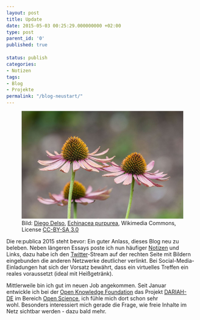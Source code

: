 ```yaml
---
layout: post
title: Update
date: 2015-05-03 00:25:29.000000000 +02:00
type: post
parent_id: '0'
published: true

status: publish
categories:
- Notizen
tags:
- Blog
- Projekte
permalink: "/blog-neustart/"
---
```

<figure>
    <img src="/assets/img/2019/09/Echinacea_flower.jpg" />
    <figcaption>Bild: <a class="external text" href="http://commons.wikimedia.org/wiki/User:Poco%20a%20poco">Diego Delso</a>, <a href="https://commons.wikimedia.org/wiki/File:Echinacea_purpurea,_Jard%C3%ADn_Bot%C3%A1nico,_M%C3%BAnich,_Alemania,_2013-09-08,_DD_01.jpg">Echinacea purpurea</a>, Wikimedia Commons, License <a class="external text" href="http://creativecommons.org/licenses/by-sa/3.0/legalcode" rel="nofollow">CC-BY-SA 3.0</a></figcaption>
</figure>

<p>
				<i></i></p>
<p>Die re:publica 2015 steht bevor: Ein guter Anlass, dieses Blog neu zu beleben. Neben längeren Essays poste ich nun häufiger <a href="https://markusneuschaefer.de/category/notizen/">Notizen</a> und Links, dazu habe ich den <a href="https://twitter.com/mneuschaefer">Twitter</a>-Stream auf der rechten Seite mit Bildern eingebunden die anderen Netzwerke deutlicher verlinkt. Bei Social-Media-Einladungen hat sich der Vorsatz bewährt, dass ein virtuelles Treffen ein reales voraussetzt (ideal mit Heißgetränk).</p>

<p>Mittlerweile bin ich gut im neuen Job angekommen. Seit Januar entwickle ich bei der <a href="http://okfn.de/">Open Knowledge Foundation</a> das Projekt <a href="http://de.dariah.eu">DARIAH-DE</a> im Bereich <a href="http://okfn.de/themen/offene-wissenschaft/index.html">Open Science</a>, ich fühle mich dort schon sehr wohl. Besonders interessiert mich gerade die Frage, wie freie Inhalte im Netz sichtbar werden - dazu bald mehr.		</p>
